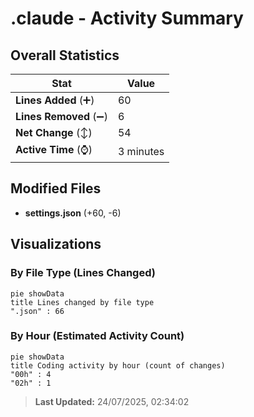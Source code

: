 # .claude - Activity Summary 

## Overall Statistics

| Stat                   | Value                                                             |
| ---------------------- | ----------------------------------------------------------------- |
| **Lines Added** (➕)   | 60                                          |
| **Lines Removed** (➖) | 6                                        |
| **Net Change** (↕)    | 54                |
| **Active Time** (⌚)   | 3 minutes |


## Modified Files
- **settings.json** (+60, -6)

## Visualizations

### By File Type (Lines Changed)

```mermaid
pie showData
title Lines changed by file type
".json" : 66
```

### By Hour (Estimated Activity Count)

```mermaid
pie showData
title Coding activity by hour (count of changes)
"00h" : 4
"02h" : 1
```


> **Last Updated:** 24/07/2025, 02:34:02